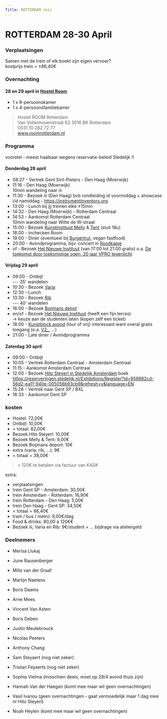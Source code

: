 ```yaml
---
Title: ROTTERDAM reis
---
```

# ROTTERDAM 28-30 April

### Verplaatsingen
Samen met de trein of elk boekt zijn eigen vervoer?    
kostprijs trein = ±86,40€

### Overnachting
#### 28 en 29 april in [Hostel Room](https://www.roomrotterdam.nl/)
* 1 x 8-persoonskamer
* 1 x 4-persoonsfamiliekamer

> Hostel ROOM Rotterdam    
  Van Vollenhovenstraat 62 3016 BK Rotterdam    
  0031 10 282 72 77    
  www.roomrotterdam.nl

### Programma
voorstel - meest haalbaar wegens reservatie-beleid Stedelijk !!
#### Donderdag 28 april
* 08:27 - Vertrek Gent Sint-Pieters - Den Haag (Moerwijk)
* 11:16 - Den Haag (Moerwijk)    
10min wandeling naar iii
* 11:30 - Bezoek iii (Den Haag) bvb rondleiding id voormiddag + showcase i/d namiddag - https://instrumentinventors.org
* 13:00 - Lunch bij [iii](https://instrumentinventors.org)
treinen elke ±15min
* 14:32 - Den Haag (Moerwijk) - Rotterdam Centraal
* 14:53 - Aankomst Rotterdam Centraal    
10min wandeling naar Witte de W-straat
* 15:00 - Bezoek [Kunstinstituut Melly](https://www.kunstinstituutmelly.nl/)
& [Tent](https://www.tentrotterdam.nl) (sluit 18u)
* 18:00 - inchecken Room
* 19:00 - Diner (eventueel bij [Burgertrut](https://roodkapje.org/#food-page), vegan fastfood)
* 20:00 - Avondprogramma, bijv. concert in [Roodkapje](https://roodkapje.org/)
* of - Bezoek [Het Nieuwe Instituut](https://hetnieuweinstituut.nl/) (van 17:00 tot 21:00 gratis) o.a. [De toekomst door toekomstige ogen, 20 jaar VPRO tegenlicht](https://tegenlicht.hetnieuweinstituut.nl/)

#### Vrijdag 29 april
* 09:00 - Ontbijt    
--- 35' wandelen
* 10:30 - Bezoek [Varia](https://varia.zone/)
* 12:30 - Lunch
* 13:30 - Bezoek [Rib](https://www.ribrib.nl/)    
--- 40' wandelen
* 16:00 - Bezoek [Boijmans depot](https://www.boijmans.nl/)
* en/of - Bezoek [Het Nieuwe Instituut](https://hetnieuweinstituut.nl/) (heeft een fijn terras)    
-> keuze aan de studenten laten (kopen zelf een ticket)
* 18:00 - [Kunstblock avond](https://kunstblock.nl/) (tour of vrij) interessant want overal gratis toegang (o.a. [V2_](https://v2.nl/), ...)
* 21:00 - Late diner / Avondprogramma

#### Zaterdag 30 april
* 09:00 - Ontbijt
* 10:05 - Vertrek Rotterdam Centraal - Amsterdam Centraal
* 11:15 - Aankomst Amsterdam Centraal
* 12:00 - Bezoek [Hito Steyerl in Stedelijk Amsterdam](https://www.stedelijk.nl/nl/tentoonstellingen/hito-steyerl)
boek https://reserveringen.stedelijk.nl/Exhibitions/Register?id=958982cd-56d2-ea11-940e-005056b93cb9&refresh=y&language=EN
* 15:28 - Vertrek naar Gent SP / BXL
* 18:33 - Aankomst Gent SP

### kosten
* Hostel: 72,00€
* Ontbijt: 10,00€
* = totaal: 82,00€
* Bezoek Hito Steyerl: 10,00€
* Bezoek Melly & Tent: 9,00€
* Bezoek Boijmans deport: 10€
* extra (varia, rib, ...): 9€
* = totaal = 38,00€
> = 120€ te betalen via factuur van KASK

extra:
* verplaatsingen
* trein Gent SP - Amsterdam: 30,00€
* trein Amsterdam - Rotterdam: 16,90€
* trein Rotterdam - Den Haag: 5,00€
* trein Den Haag - Gent SP: 34,50€
* = totaal = 86,40€
* tram / bus / metro: 9,00€/dag
* Food & drinks: 80,00 à 120€€
* Bezoek iii, Varia en Rib: 9€/student + ... bijdrage via ateliergeld


### Deelnemers

* Merisa Llukaj
* June Rausenberger
* Milla van der Graaf


* Martijn Naetens
* Boris Daems
* Arne Mees
* Vincent Van Asten
* Boris Deben
* Justin Meulebrouck
* Nicolas Peeters
* Anthony Chang


* Sam Steyaert (nog niet zeker)
* Tristan Feyaerts (nog niet zeker)

* Sophia Vielma (misschien deels, moet op 29/4 avond thuis zijn)

* Hannah Van der Haegen (komt mee maar wil geen overnachtingen)
* Vasil Ivanou (geen overnachtingen - gaat vermoedelijk maar 1 dag mee nr Hito Steyerl)
* Noah Heylen (komt mee maar wil geen overnachtingen)
